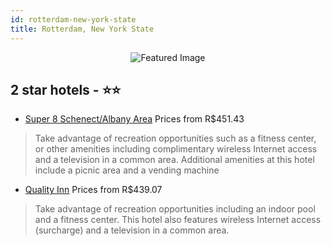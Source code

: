 ```yaml
---
id: rotterdam-new-york-state
title: Rotterdam, New York State
---
```


<center><img src="https://i.travelapi.com/hotels/1000000/860000/855900/855886/31ac647b_z.jpg" alt="Featured Image" /></center>


##  2 star hotels - ⭐️⭐️

-    [Super 8 Schenect/Albany Area](https://us.hurb.com/hotels/rotterdam/super-8-schenect-albany-area-JNP-JP085497?cmp=18055) Prices from R$451.43
   > Take advantage of recreation opportunities such as a fitness center, or other amenities including complimentary wireless Internet access and a television in a common area. Additional amenities at this hotel include a picnic area and a vending machine
-    [Quality Inn](https://us.hurb.com/hotels/rotterdam/quality-inn-JNP-JP994501?cmp=18055) Prices from R$439.07
   > Take advantage of recreation opportunities including an indoor pool and a fitness center. This hotel also features wireless Internet access (surcharge) and a television in a common area.
